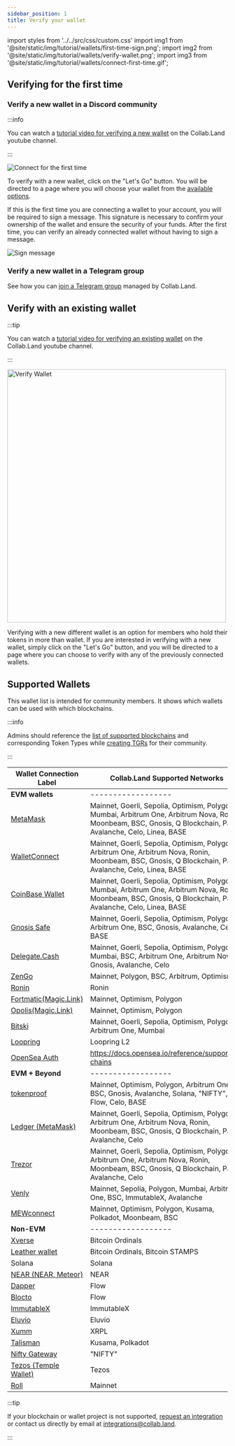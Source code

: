 ```yaml
---
sidebar_position: 1
title: Verify your wallet
---
```

import styles from '../../src/css/custom.css'
import img1 from '@site/static/img/tutorial/wallets/first-time-sign.png';
import img2 from '@site/static/img/tutorial/wallets/verify-wallet.png';
import img3 from '@site/static/img/tutorial/wallets/connect-first-time.gif';

## Verifying for the first time

### Verify a new wallet in a Discord community

:::info

You can watch a [tutorial video for verifying a new wallet](https://www.youtube.com/watch?v=nPZ0X2SGphQ&list=PLQbEq7a9kYPnufJFY8XDr5HjvPaThjoS-&index=7&t=80s) on the Collab.Land youtube channel.

:::

<div class="text--center">
  <img  src={img3} alt="Connect for the first time" />
</div>

To verify with a new wallet, click on the "Let's Go" button. You will be directed to a page where you will choose your wallet from the [available options](#supported-wallets).

If this is the first time you are connecting a wallet to your account, you will be required to sign a message. This signature is necessary to confirm your ownership of the wallet and ensure the security of your funds. After the first time, you can verify an already connected wallet without having to sign a message.

<div class="text--center">
  <img  src={img1} alt="Sign message" />
</div>

### Verify a new wallet in a Telegram group

See how you can [join a Telegram group](/help-docs/FAQ/join-tg-group#how-to-join-a-collabland-managed-telegram-group) managed by Collab.Land.

## Verify with an existing wallet

:::tip

You can watch a [tutorial video for verifying an existing wallet](https://www.youtube.com/watch?v=nPZ0X2SGphQ&list=PLQbEq7a9kYPnufJFY8XDr5HjvPaThjoS-&index=7&t=42s) on the Collab.Land youtube channel.

:::

<div class="text--center">
  <img  src={img2} alt="Verify Wallet" width="500" height="579" />
</div>

Verifying with a new different wallet is an option for members who hold their tokens in more than wallet. If you are interested in verifying with a new wallet, simply click on the "Let's Go" button, and you will be directed to a page where you can choose to verify with any of the previously connected wallets.

## Supported Wallets

This wallet list is intended for community members. It shows which wallets can be used with which blockchains.

:::info

Admins should reference the [list of supported blockchains](/help-docs/key-features/token-gate-communities#supported-blockchains--tokens) and corresponding Token Types while [creating TGRs](/help-docs/command-center/create-a-tgr/how-to-create-a-tgr) for their community.

:::

| Wallet Connection Label | Collab.Land Supported Networks                     |
|---------------------------------------------------------------------------------------------------------------------------------|-------------------------------------------------------------------------------------------------------------------------------------------------------------------|
| **EVM wallets**                                                                                                                 | ------------------                                                                                                                                            |
| [MetaMask](./connecting-using-different-wallets/metamask)                                                                       | Mainnet, Goerli, Sepolia, Optimism, Polygon, Mumbai, Arbitrum One, Arbitrum Nova, Ronin, Moonbeam, BSC, Gnosis, Q Blockchain, Palm, Avalanche, Celo, Linea, BASE  |
| [WalletConnect](./connecting-using-different-wallets/wallet-connect)                                                            | Mainnet, Goerli, Sepolia, Optimism, Polygon, Arbitrum One, Arbitrum Nova, Ronin, Moonbeam, BSC, Gnosis, Q Blockchain, Palm, Avalanche, Celo, Linea, BASE          |
| [CoinBase Wallet](https://help.coinbase.com/en/wallet/getting-started/what-types-of-crypto-does-wallet-support)                 | Mainnet, Goerli, Sepolia, Optimism, Polygon, Mumbai, Arbitrum One, Arbitrum Nova, Ronin, Moonbeam, BSC, Gnosis, Q Blockchain, Palm, Avalanche, Celo, Linea, BASE  |
| [Gnosis Safe](./connecting-using-different-wallets/gnosis-safe)                                                                 | Mainnet, Goerli, Sepolia, Optimism, Polygon, Arbitrum One, BSC, Gnosis, Avalanche, Celo, BASE                                                                     |
| [Delegate.Cash](https://docs.delegate.xyz/faq)                                                                                  | Mainnet, Goerli, Sepolia, Optimism, Polygon, Mumbai, BSC, Arbitrum One, Arbitrum Nova, Gnosis, Avalanche, Celo                                                    |
| [ZenGo](https://help.zengo.com/en/articles/2603677-which-assets-does-zengo-support)                                             | Mainnet, Polygon, BSC, Arbitrum, Optimism                                                                                                                         |
| [Ronin](./connecting-using-different-wallets/ronin)                                                                             | Ronin                                                                                                                                                             |
| [Fortmatic(Magic.Link)](https://magic.link/docs/get-started#support-list)                                                       | Mainnet, Optimism, Polygon                                                                                                                                        |
| [Opolis(Magic.Link)](https://magic.link/docs/get-started#support-list)                                                          | Mainnet, Optimism, Polygon                                                                                                                                        |
| [Bitski](https://docs.bitski.com/wallet-as-a-service/web-3/web3-get-started)                                                    | Mainnet, Goerli, Sepolia, Optimism, Polygon, Arbitrum One, Mumbai                                                                                                 |
| [Loopring](./connecting-using-different-wallets/loopring)                                                                       | Loopring L2                                                                                                                                                       |
| [OpenSea Auth](./connecting-using-different-wallets/opensea)                                                                    | https://docs.opensea.io/reference/supported-chains                                                                                                               |
| **EVM + Beyond**                                                                                                                | ------------------                                                                                                                                             |
| [tokenproof](./connecting-using-different-wallets/tokenproof)                                                                   | Mainnet, Optimism, Polygon, Arbitrum One, BSC, Gnosis,  Avalanche, Solana, "NIFTY", Flow, Celo, BASE                                                              |
| [Ledger (MetaMask)](./connecting-using-different-wallets/ledger)                                                                | Mainnet, Goerli, Sepolia, Optimism, Polygon, Arbitrum One, Arbitrum Nova, Ronin, Moonbeam, BSC, Gnosis, Q Blockchain, Palm, Avalanche, Celo                       |
| [Trezor](https://trezor.io/support/a/is-my-coin-supported)                                                                      | Mainnet, Goerli, Sepolia, Optimism, Polygon, Arbitrum One, Arbitrum Nova, Ronin, Moonbeam, BSC, Gnosis, Q Blockchain, Palm, Avalanche, Celo                       |
| [Venly](https://docs.venly.io/docs/environments#blockchain-networks)                                                            | Mainnet, Sepolia, Polygon, Mumbai, Arbitrum One, BSC, ImmutableX, Avalanche                                                                                       |
| [MEWconnect](https://help.myetherwallet.com/en/articles/6821718-which-cryptocurrencies-tokens-and-networks-does-mew-support)    | Mainnet, Optimism, Polygon, Kusama, Polkadot, Moonbeam, BSC                                                                                                       |
| **Non-EVM**                                                                                                                     | ------------------                                                                                                                                        |
| [Xverse](https://www.xverse.app/)                                                                                               | Bitcoin Ordinals                                                                                                                                                  |
| [Leather wallet](https://leather.io/)                                                                                           | Bitcoin Ordinals, Bitcoin STAMPS                                                                                                                                  |
| Solana                                                                                                                          | Solana                                                                                                                                                            |
| [NEAR (NEAR, Meteor)](https://meteorwallet.app/)                                                                                | NEAR                                                                                                                                                              |
| [Dapper](https://www.meetdapper.com/)                                                                                           | Flow                                                                                                                                                              |
| [Blocto](https://docs.blocto.app/blocto-sdk/javascript-sdk/flow/flow-networks)                                                  | Flow                                                                                                                                                              |
| [ImmutableX](./connecting-using-different-wallets/immutable-x)                                                                  | ImmutableX                                                                                                                                                        |
| [Eluvio](https://eluvio.co/content-fabric)                                                                                      | Eluvio                                                                                                                                                            |
| [Xumm](https://xumm.app/#features)                                                                                              | XRPL                                                                                                                                                              |
| [Talisman](https://www.talisman.xyz/wallet)                                                                                     | Kusama, Polkadot                                                                                                                                                  |
| [Nifty Gateway](https://help.niftygateway.com/hc/en-us/articles/4961117358867-Wallet-Hub)                                       | "NIFTY"                                                                                                                                                           |
| [Tezos (Temple Wallet)](https://templewallet.com/)                                                                              | Tezos                                                                                                                                                             |
| [Roll](https://support.tryroll.com/hc/en-us/articles/360034949092-Are-Social-Tokens-Built-on-Blockchain-)                       | Mainnet                                                                                                                                                           |
<!-- I don't see this connection on the wallet connection page 
| [Opera Browser](https://www.opera.com/crypto/faq)                                                                               | Mainnet                                                                                                                                                           | -->

:::tip

If your blockchain or wallet project is not supported, [request an integration](https://bit.ly/3HzRmnA) or contact us directly by email at [integrations@collab.land](mailto:integrations@collab.land).

:::
